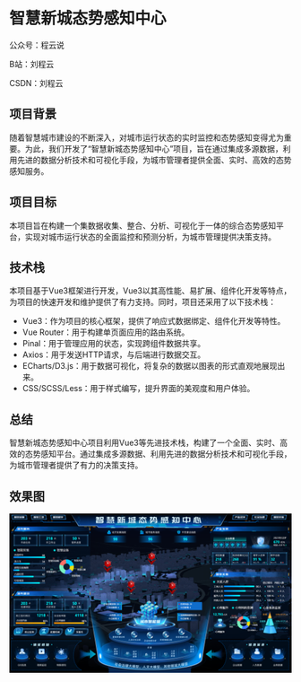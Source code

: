 # 智慧新城态势感知中心

公众号：程云说

B站：刘程云

CSDN：刘程云

## 项目背景

 随着智慧城市建设的不断深入，对城市运行状态的实时监控和态势感知变得尤为重要。为此，我们开发了“智慧新城态势感知中心”项目，旨在通过集成多源数据，利用先进的数据分析技术和可视化手段，为城市管理者提供全面、实时、高效的态势感知服务。 

## 项目目标

 本项目旨在构建一个集数据收集、整合、分析、可视化于一体的综合态势感知平台，实现对城市运行状态的全面监控和预测分析，为城市管理提供决策支持。 

## 技术栈

本项目基于Vue3框架进行开发，Vue3以其高性能、易扩展、组件化开发等特点，为项目的快速开发和维护提供了有力支持。同时，项目还采用了以下技术栈：

- Vue3：作为项目的核心框架，提供了响应式数据绑定、组件化开发等特性。
- Vue Router：用于构建单页面应用的路由系统。
- Pinal：用于管理应用的状态，实现跨组件数据共享。
- Axios：用于发送HTTP请求，与后端进行数据交互。
- ECharts/D3.js：用于数据可视化，将复杂的数据以图表的形式直观地展现出来。
- CSS/SCSS/Less：用于样式编写，提升界面的美观度和用户体验。

## 总结

 智慧新城态势感知中心项目利用Vue3等先进技术栈，构建了一个全面、实时、高效的态势感知平台。通过集成多源数据、利用先进的数据分析技术和可视化手段，为城市管理者提供了有力的决策支持。 



## 效果图

![1719198273740](README.assets/1719198273740.png)